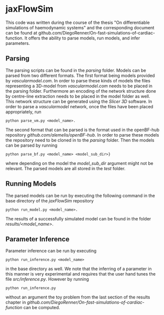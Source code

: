 # jaxFlowSim
This code was written during the course of the thesis "On differentiable simulations of haemodynamic systems" and the corresponding document can be found at github.com/DiegoRenner/On-fast-simulations-of-cardiac-function. It offers the ability to parse models, run models, and infer parameters.

## Parsing
The parsing scripts can be found in the _parsing_ folder. Models can be parsed from two different formats. The first format being models provided by _vascularmodel.com_. In order to parse these kinds of models the files representing a 3D-model from _vascularmodel.com_ needs to be placed in the parsing folder. Furthermore an encoding of the network structure done by centre-line extraction needs to be placed in the model folder as well. This network structure can be generated using the _Slicer 3D_ software. In order to parse a _vascularmodel_ network, once the files have been placed appropriately, run
```
python parse_vm.py <model_name>.
```
The second format that can be parsed is the format used in the openBF-hub repository _github.com/alemelis/openBF-hub_. In order to parse these models the repository need to be cloned in to the _parsing_ folder. Then the models can be parsed by running

```
python parse_bf.py <model_name> <model_sub_dir>}
```
where depending on the model the _model\_sub\_dir_ argument might not be relevant. The parsed models are all stored in the _test_ folder.

## Running Models
The parsed models can be run by executing the following command in the base directory of the _jaxFlowSim_ repository

```
python run_model.py <model_name>.
```
The results of a successfully simulated model can be found in the folder _results/<model\_name>_.

## Parameter Inference
Parameter inference can be run by executing
```
python run_inference.py <model_name>
```
in the base directory as well. We note that the inferring of a parameter in this manner is very experimental and requires that the user hand tunes the file _src/inference.py_. However by running 

```
python run_inference.py 
```

without an argument the toy problem from the last section of the results chapter in _github.com/DiegoRenner/On-fast-simulations-of-cardiac-function_ can be computed.